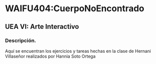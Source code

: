 # WAIFU404:CuerpoNoEncontrado  
## UEA VI: Arte Interactivo  
### Descripción.
Aquí se encuentran los ejercicios y tareas hechas en la clase de Hernani Villaseñor realizados por Hannia Soto Ortega 
